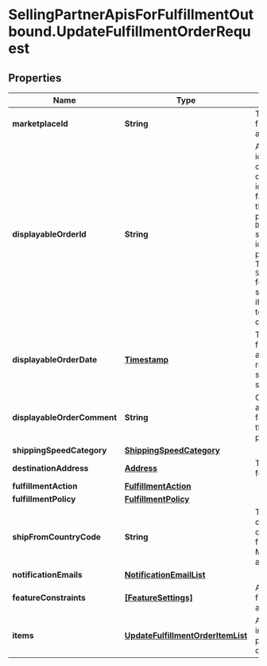 # SellingPartnerApisForFulfillmentOutbound.UpdateFulfillmentOrderRequest

## Properties
Name | Type | Description | Notes
------------ | ------------- | ------------- | -------------
**marketplaceId** | **String** | The marketplace the fulfillment order is placed against. | [optional] 
**displayableOrderId** | **String** | A fulfillment order identifier that the seller creates. This value displays as the order identifier in recipient-facing materials such as the outbound shipment packing slip. The value of `DisplayableOrderId` should match the order identifier that the seller provides to the recipient. The seller can use the `SellerFulfillmentOrderId` for this value or they can specify an alternate value if they want the recipient to reference an alternate order identifier. | [optional] 
**displayableOrderDate** | [**Timestamp**](Timestamp.md) | The date and time of the fulfillment order. Displays as the order date in recipient-facing materials such as the outbound shipment packing slip. | [optional] 
**displayableOrderComment** | **String** | Order-specific text that appears in recipient-facing materials such as the outbound shipment packing slip. | [optional] 
**shippingSpeedCategory** | [**ShippingSpeedCategory**](ShippingSpeedCategory.md) |  | [optional] 
**destinationAddress** | [**Address**](Address.md) | The destination address for the fulfillment order. | [optional] 
**fulfillmentAction** | [**FulfillmentAction**](FulfillmentAction.md) |  | [optional] 
**fulfillmentPolicy** | [**FulfillmentPolicy**](FulfillmentPolicy.md) |  | [optional] 
**shipFromCountryCode** | **String** | The two-character country code for the country from which the fulfillment order ships. Must be in ISO 3166-1 alpha-2 format. | [optional] 
**notificationEmails** | [**NotificationEmailList**](NotificationEmailList.md) |  | [optional] 
**featureConstraints** | [**[FeatureSettings]**](FeatureSettings.md) | A list of features and their fulfillment policies to apply to the order. | [optional] 
**items** | [**UpdateFulfillmentOrderItemList**](UpdateFulfillmentOrderItemList.md) | A list of items to include in the fulfillment order preview, including quantity. | [optional] 


